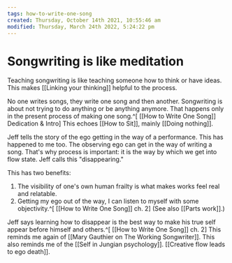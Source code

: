 ```yaml
---
tags: how-to-write-one-song
created: Thursday, October 14th 2021, 10:55:46 am
modified: Thursday, March 24th 2022, 5:24:22 pm
---
```


# Songwriting is like meditation
Teaching songwriting is like teaching someone how to think or have ideas. This makes [[Linking your thinking]] helpful to the process.

No one writes songs, they write one song and then another. Songwriting is about not trying to do anything or be anything anymore. That happens only in the present process of making one song.^[ [[How to Write One Song]] Dedication & Intro] This echoes [[How to Sit]], mainly [[Doing nothing]].

Jeff tells the story of the ego getting in the way of a performance. This has happened to me too. The observing ego can get in the way of writing a song. That's why process is important: it is the way by which we get into flow state. Jeff calls this "disappearing."

This has two benefits:
1. The visibility of one's own human frailty is what makes works feel real and relatable.
2. Getting my ego out of the way, I can listen to myself with some objectivity.^[ [[How to Write One Song]] ch. 2] (See also [[Parts work]].)

Jeff says learning how to disappear is the best way to make his true self appear before himself and others.^[ [[How to Write One Song]] ch. 2] This reminds me again of [[Mary Gauthier on The Working Songwriter]]. This also reminds me of the [[Self in Jungian psychology]]. [[Creative flow leads to ego death]].